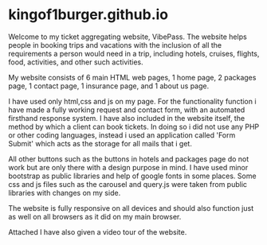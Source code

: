 # kingof1burger.github.io
Welcome to my ticket aggregating website, VibePass. The website helps people in booking trips and vacations with the inclusion of all the requirements a person would need in a trip, including hotels, cruises, flights, food, activities, and other such activities.

My website consists of 6 main HTML web pages, 1 home page, 2 packages page, 1 contact page, 1 insurance page, and 1 about us page.

I have used only html,css and js on my page. For the functionality function i have made a fully working request and contact form, with an automated firsthand response system. I have also included in the website itself, the method by which a client can book tickets. In doing so i did not use any PHP or other coding languages, instead i used an application called 'Form Submit' which acts as the storage for all mails that i get.

All other buttons such as the buttons in hotels and packages page do not work but are only there with a design purpose in mind. I have used minor bootstrap as public libraries and help of google fonts in some places. Some css and js files such as the carousel and query.js were taken from public libraries with changes on my side.

The website is fully responsive on all devices and should also function just as well on all browsers as it did on my main browser.

Attached I have also given a video tour of the website.
